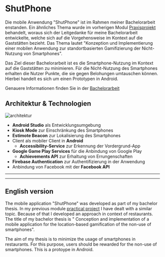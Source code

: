 # ShutPhone
Die mobile Anwendung "ShutPhone" ist im Rahmen meiner Bachelorarbeit enstanden. 
Ein ähnliches Thema wurde im vorherigen Modul [Praxisprojekt](https://github.com/PhiHaiDinh/ShutApps) behandelt, woraus sich der Leitgedanke für meine Bachelorarbeit entwickelte, welche sich auf die Vorgehensweise im Kontext auf die Gaststätten bezieht. 
Das Thema lautet "Konzeption und Implementierung einer mobilen Anwendung zur standortbasierten Gamifizierung der Nicht-Nutzung von Smartphones". 


Das Ziel dieser Bachelorarbeit ist es die Smartphone-Nutzung im Kontext auf die Gaststätten zu minimieren. 
Für die Nicht-Nutzung des Smartphones erhalten die Nutzer Punkte, die sie gegen Belohungen umtauschen können. 
Hierbei handelt es sich um einen Prototypen in Android. 
 
Genauere Informationen finden Sie in der [Bachelorarbeit](https://github.com/PhiHaiDinh/ShutPhone/blob/master/BA_ShutPhone_Vu_Phi_Hai_Dinh.pdf)

## Architektur & Technologien
![architektur](https://user-images.githubusercontent.com/38287483/38677541-da8818b2-3e5e-11e8-94ec-68bf5bfd7ac5.jpg)

* **Android Studio** als Entwicklungsumgebung
* **Kiosk Mode** zur Einschränkung des Smartphones
* **Estimote Beacon** zur Lokalisierung des Smartphones
* Client als mobiler Client in **Android**
  * **Accessibility-Service** zur Erkennung der Vordergrund-App
* **Google Game Play Services** für die Anbindung von Google Play
  * **Achievements API** zur Erhaltung von Errungenschaften
* **Firebase Authentication** zur Authentifizierung in der Anwendung
* Anbindung von Facebook mit der **Facebook API**

-------------------
-------------------

## English version

The mobile application "ShutPhone" was developed as part of my bachelor thesis. In my previous module [practical project](https://github.com/PhiHaiDinh/ShutApps) I have dealt with a similar topic. Because of that I developed an approach in context of restaurants.  
The title of my bachelor thesis is "
Conception and implementation of a mobile application for the location-based gamification of the non-use of smartphones".

The aim of my thesis is to minimize the usage of smartphones in restaurants. 
For this purpose, users should be rewarded for the non-use of smartphones.
This is a protoype in Android. 
